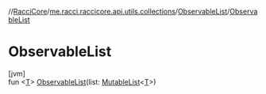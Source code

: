 //[RacciCore](../../../index.md)/[me.racci.raccicore.api.utils.collections](../index.md)/[ObservableList](index.md)/[ObservableList](-observable-list.md)

# ObservableList

[jvm]\
fun &lt;[T](index.md)&gt; [ObservableList](-observable-list.md)(list: [MutableList](https://kotlinlang.org/api/latest/jvm/stdlib/kotlin.collections/-mutable-list/index.html)&lt;[T](index.md)&gt;)
